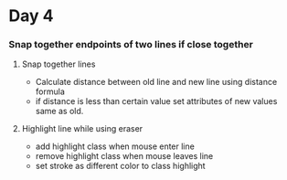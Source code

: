 ﻿
# Day 4

### Snap together endpoints of two lines if close together 

1) Snap together lines
    - Calculate distance between old line and new line using distance formula
    - if distance is less than certain value set attributes of new values same as old.

2) Highlight line while using eraser
    - add highlight class when mouse enter line
    - remove highlight class when mouse leaves line
    - set stroke as different color to class highlight